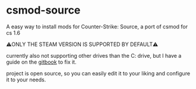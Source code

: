 # csmod-source
A easy way to install mods for Counter-Strike: Source, a port of csmod for cs 1.6

⚠️ONLY THE STEAM VERSION IS SUPPORTED BY DEFAULT⚠️

currently also not supporting other drives than the C: drive, but I have a guide on the [gitbook](https://goooofie.gitbook.io/csmod/v/csmod-source) to fix it.

project is open source, so you can easily edit it to your liking and configure it to your needs.
